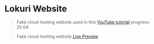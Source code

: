 # Lokuri Website

> Fake cloud hosting website used in this [YouTube tutorial](https://www.youtube.com/watch?v=p0bGHP-PXD4) progress: 25:04

> Fake cloud hosting website [Live Preview](https://zen-carson-c10c9f.netlify.app)